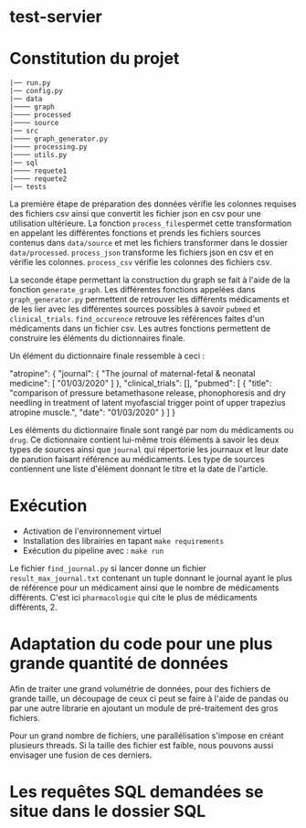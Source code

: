# test-servier

# Constitution du projet

    |── run.py
    |── config.py
    |── data
    |──── graph
    |──── processed
    |──── source
    |── src
    |──── graph_generator.py
    |──── processing.py
    |──── utils.py
    |── sql
    |──── requete1
    |──── requete2
    |── tests

La première étape de préparation des données vérifie les colonnes requises des fichiers csv ainsi que convertit les fichier json en csv pour une utilisation ultérieure.
La fonction `process_files`permet cette transformation en appelant les différentes fonctions et prends les fichiers sources contenus dans `data/source` et met les fichiers transformer dans le dossier `data/processed`.
`process_json` transforme les fichiers json en csv et en vérifie les colonnes.
`process_csv` vérifie les colonnes des fichiers csv.

La seconde étape permettant la construction du graph se fait à l'aide de la fonction `generate_graph`.
Les différentes fonctions appelées dans `graph_generator.py` permettent de retrouver les différents médicaments et de les lier avec les différentes sources possibles à savoir `pubmed` et `clinical_trials`.
`find_occurence` retrouve les références faites d'un médicaments dans un fichier csv.
Les autres fonctions permettent de construire les éléments du dictionnaires finale.

Un élément du dictionnaire finale ressemble à ceci :

 "atropine": {
        "journal": {
            "The journal of maternal-fetal & neonatal medicine": [
                "01/03/2020"
            ]
        },
        "clinical_trials": [],
        "pubmed": [
            {
                "title": "comparison of pressure betamethasone release, phonophoresis and dry needling in treatment of latent myofascial trigger point of upper trapezius atropine muscle.",
                "date": "01/03/2020"
            }
        ]
    }

Les éléments du dictionnaire finale sont rangé par nom du médicaments ou `drug`. Ce dictionnaire contient lui-même trois éléments à savoir les deux types de sources ainsi que `journal` qui répertorie les journaux et leur date de parution faisant référence au médicaments.
Les type de sources contiennent une liste d'élément donnant le titre et la date de l'article.

# Exécution

- Activation de l'environnement virtuel
- Installation des librairies en tapant `make requirements`
- Exécution du pipeline avec : `make run`


Le fichier `find_journal.py` si lancer donne un fichier `result_max_journal.txt` contenant un tuple donnant le journal ayant le plus de référence pour un médicament ainsi que le nombre de médicaments différents. C'est ici `pharmacologie` qui cite le plus de médicaments différents, 2.

# Adaptation du code pour une plus grande quantité de données

Afin de traiter une grand volumétrie de données, pour des fichiers de grande taille, un découpage de ceux ci peut se faire à l'aide de pandas ou par une autre librarie en ajoutant un module de pré-traitement des gros fichiers.

Pour un grand nombre de fichiers, une parallélisation s'impose en créant plusieurs threads.
Si la taille des fichier est faible, nous pouvons aussi envisager une fusion de ces derniers.


# Les requêtes SQL demandées se situe dans le dossier SQL


